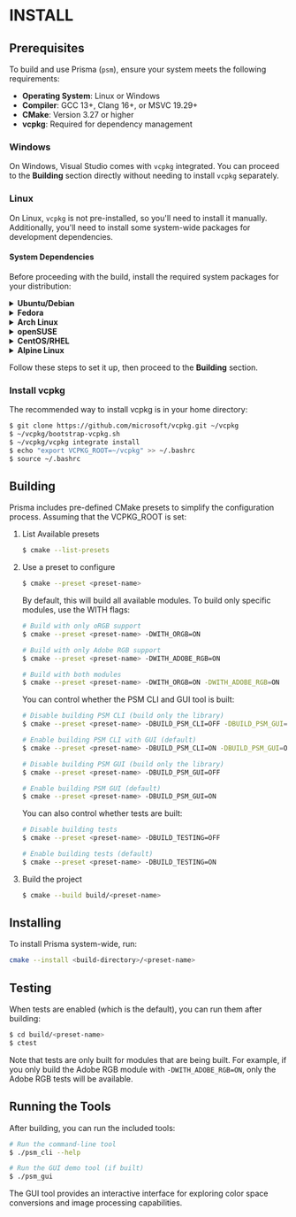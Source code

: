 # INSTALL

## Prerequisites

To build and use Prisma (`psm`), ensure your system meets the following
requirements:

- **Operating System**: Linux or Windows
- **Compiler**: GCC 13+, Clang 16+, or MSVC 19.29+
- **CMake**: Version 3.27 or higher
- **vcpkg**: Required for dependency management

### Windows

On Windows, Visual Studio comes with `vcpkg` integrated. You can proceed to the
**Building** section directly without needing to install `vcpkg` separately.

### Linux

On Linux, `vcpkg` is not pre-installed, so you'll need to install it manually.
Additionally, you'll need to install some system-wide packages for development
dependencies.

#### System Dependencies

Before proceeding with the build, install the required system packages for your
distribution:

<details>
<summary><strong>Ubuntu/Debian</strong></summary>

```bash
sudo apt install curl zip unzip tar g++ pkg-config python3-jinja2 libxrandr-dev libxinerama-dev libxcursor-dev libxi-dev libglu1-mesa autoconf libltdl-dev libgl-dev
```
</details>

<details>
<summary><strong>Fedora</strong></summary>

```bash
sudo dnf install curl zip unzip tar gcc g++ pkgconfig libXrandr-devel libXinerama-devel libXcursor-devel libXi-devel mesa-libGLU autoconf mesa-libGL-devel
```
</details>

<details>
<summary><strong>Arch Linux</strong></summary>

```bash
sudo pacman -S curl zip unzip tar pkg-config libxrandr libxinerama libxcursor libxi glu autoconf libtool mesa
```
</details>

<details>
<summary><strong>openSUSE</strong></summary>

```bash
sudo zypper install curl zip unzip tar pkg-config libXrandr-devel libXinerama-devel libXcursor-devel libXi-devel Mesa-libGLU autoconf libtool-devel Mesa-libGL-devel
```
</details>

<details>
<summary><strong>CentOS/RHEL</strong></summary>

```bash
sudo yum install curl zip unzip tar pkgconfig libXrandr-devel libXinerama-devel libXcursor-devel libXi-devel mesa-libGLU autoconf libtool-devel mesa-libGL-devel
```
</details>

<details>
<summary><strong>Alpine Linux</strong></summary>

```bash
sudo apk add curl zip unzip tar pkg-config libxrandr-dev libxinerama-dev libxcursor-dev libxi-dev glu autoconf libtool mesa-gl
```
</details>

Follow these steps to set it up, then proceed to the **Building** section.

### Install vcpkg

The recommended way to install vcpkg is in your home directory:

```bash
$ git clone https://github.com/microsoft/vcpkg.git ~/vcpkg
$ ~/vcpkg/bootstrap-vcpkg.sh
$ ~/vcpkg/vcpkg integrate install
$ echo "export VCPKG_ROOT=~/vcpkg" >> ~/.bashrc
$ source ~/.bashrc
```

## Building

Prisma includes pre-defined CMake presets to simplify the configuration process.
Assuming that the VCPKG_ROOT is set:

1. List Available presets
   ```bash
   $ cmake --list-presets
   ```
2. Use a preset to configure

   ```bash
   $ cmake --preset <preset-name>
   ```

   By default, this will build all available modules. To build only specific
   modules, use the WITH flags:

   ```bash
   # Build with only oRGB support
   $ cmake --preset <preset-name> -DWITH_ORGB=ON

   # Build with only Adobe RGB support
   $ cmake --preset <preset-name> -DWITH_ADOBE_RGB=ON

   # Build with both modules
   $ cmake --preset <preset-name> -DWITH_ORGB=ON -DWITH_ADOBE_RGB=ON
   ```

   You can control whether the PSM CLI and GUI tool is built:

   ```bash
   # Disable building PSM CLI (build only the library)
   $ cmake --preset <preset-name> -DBUILD_PSM_CLI=OFF -DBUILD_PSM_GUI=OFF

   # Enable building PSM CLI with GUI (default)
   $ cmake --preset <preset-name> -DBUILD_PSM_CLI=ON -DBUILD_PSM_GUI=ON

   # Disable building PSM GUI (build only the library)
   $ cmake --preset <preset-name> -DBUILD_PSM_GUI=OFF

   # Enable building PSM GUI (default)
   $ cmake --preset <preset-name> -DBUILD_PSM_GUI=ON
   ```

   You can also control whether tests are built:

   ```bash
   # Disable building tests
   $ cmake --preset <preset-name> -DBUILD_TESTING=OFF

   # Enable building tests (default)
   $ cmake --preset <preset-name> -DBUILD_TESTING=ON
   ```

3. Build the project
   ```bash
   $ cmake --build build/<preset-name>
   ```

## Installing

To install Prisma system-wide, run:

```bash
cmake --install <build-directory>/<preset-name>
```

## Testing

When tests are enabled (which is the default), you can run them after building:

```bash
$ cd build/<preset-name>
$ ctest
```

Note that tests are only built for modules that are being built. For example, if
you only build the Adobe RGB module with `-DWITH_ADOBE_RGB=ON`, only the Adobe
RGB tests will be available.

## Running the Tools

After building, you can run the included tools:

```bash
# Run the command-line tool
$ ./psm_cli --help

# Run the GUI demo tool (if built)
$ ./psm_gui
```

The GUI tool provides an interactive interface for exploring color space conversions and image processing capabilities.
